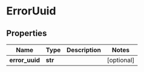 # ErrorUuid

## Properties
| Name | Type | Description | Notes |
| ------------ | ------------- | ------------- | ------------- |
| **error_uuid** | **str** |  | [optional]  |


